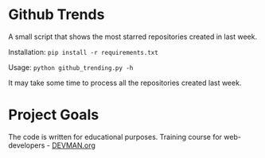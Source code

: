 # Github Trends

A small script that shows the most starred repositories created in last week.

Installation: `pip install -r requirements.txt`

Usage: `python github_trending.py -h`

It may take some time to process all the repositories created last week.

# Project Goals

The code is written for educational purposes. Training course for web-developers - [DEVMAN.org](https://devman.org)
